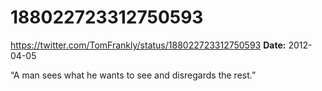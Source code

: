 # 188022723312750593
https://twitter.com/TomFrankly/status/188022723312750593
**Date:** 2012-04-05

“A man sees what he wants to see and disregards the rest.”
